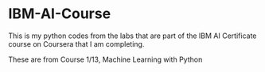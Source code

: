 # IBM-AI-Course
This is my python codes from the labs that are part of the IBM AI Certificate course on Coursera that I am completing.

These are from Course 1/13, Machine Learning with Python
